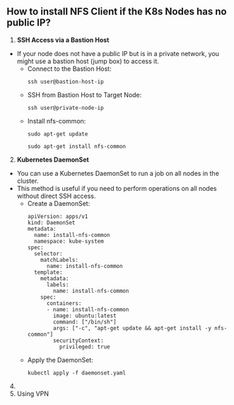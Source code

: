 ## How to install NFS Client if the K8s Nodes has no public IP?
1. **SSH Access via a Bastion Host**
- If your node does not have a public IP but is in a private network, you might use a bastion host (jump box) to access it.
  - Connect to the Bastion Host:
    ```
    ssh user@bastion-host-ip
    ```
  - SSH from Bastion Host to Target Node:
    ```
    ssh user@private-node-ip
    ```
  - Install nfs-common:
    ```
    sudo apt-get update
    ```
    ```
    sudo apt-get install nfs-common
    ```

2. **Kubernetes DaemonSet**
- You can use a Kubernetes DaemonSet to run a job on all nodes in the cluster.
- This method is useful if you need to perform operations on all nodes without direct SSH access.
  - Create a DaemonSet:
    ```
    apiVersion: apps/v1
    kind: DaemonSet
    metadata:
      name: install-nfs-common
      namespace: kube-system
    spec:
      selector:
        matchLabels:
          name: install-nfs-common
      template:
        metadata:
          labels:
            name: install-nfs-common
        spec:
          containers:
          - name: install-nfs-common
            image: ubuntu:latest
            command: ["/bin/sh"]
            args: ["-c", "apt-get update && apt-get install -y nfs-common"]
            securityContext:
              privileged: true
    ```
  - Apply the DaemonSet:
    ```
    kubectl apply -f daemonset.yaml
    ```

4.
5.  Using VPN
